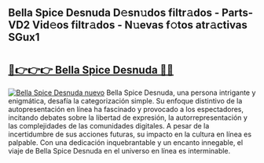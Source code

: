 ## Bella Spice Desnuda D𝚎sn𝚞dos filtr𝚊dos - Parts-VD2 Vid𝚎os filtr𝚊dos - N𝚞evas f𝚘tos atr𝚊ctivas SGux1

# <h2><a href="http://mbcfj9h.tromn.icu/?c=Bella+Spice+Desnuda">🔗👉👉👉 Bella Spice Desnuda 🔗🔗</a></h2>

[![Bella Spice Desnuda nuevo](https://i.imgur.com/pEAQMta.gif)](http://mbcfj9h.tromn.icu/?c=Bella+Spice+Desnuda)
Bella Spice Desnuda, una persona intrigante y enigmática, desafía la categorización simple. Su enfoque distintivo de la autopresentación en línea ha fascinado y provocado a los espectadores, incitando debates sobre la libertad de expresión, la autorrepresentación y las complejidades de las comunidades digitales. A pesar de la incertidumbre de sus acciones futuras, su impacto en la cultura en línea es palpable. Con una dedicación inquebrantable y un encanto innegable, el viaje de Bella Spice Desnuda en el universo en línea es interminable.
